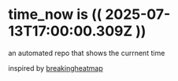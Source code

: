 # time_now is (( 2025-07-13T17:00:00.309Z ))

an automated repo that shows the currnent time

inspired by [breakingheatmap](https://github.com/breakingheatmap/breakingheatmap)
